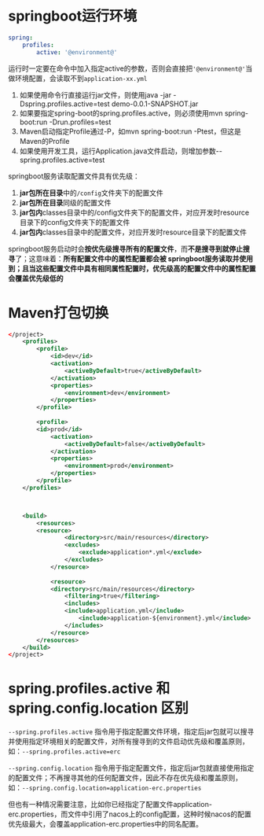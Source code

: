 # springboot运行环境
```yml
spring:
	profiles:
		active: '@environment@' 
```

运行时一定要在命令中加入指定active的参数，否则会直接把`'@environment@'`当做环境配置，会读取不到`application-xx.yml` 
1. 如果使用命令行直接运行jar文件，则使用java -jar -Dspring.profiles.active=test demo-0.0.1-SNAPSHOT.jar
2. 如果要指定spring-boot的spring.profiles.active，则必须使用mvn spring-boot:run -Drun.profiles=test
3. Maven启动指定Profile通过-P，如mvn spring-boot:run -Ptest，但这是Maven的Profile
4. 如果使用开发工具，运行Application.java文件启动，则增加参数--spring.profiles.active=test

springboot服务读取配置文件具有优先级：
1. **jar包所在目录**中的`/config`文件夹下的配置文件
2. **jar包所在目录**同级的配置文件
3. **jar包内**classes目录中的/config文件夹下的配置文件，对应开发时resource目录下的config文件夹下的配置文件
4. **jar包内**classes目录中的配置文件，对应开发时resource目录下的配置文件

springboot服务启动时会**按优先级搜寻所有的配置文件**，而**不是搜寻到就停止搜寻**了；这意味着：**所有配置文件中的属性配置都会被 springboot服务读取并使用到；且当这些配置文件中具有相同属性配置时，优先级高的配置文件中的属性配置会覆盖优先级低的**


# Maven打包切换
```xml
</project>
	<profiles>  
	    <profile>  
	        <id>dev</id>  
	        <activation>            
		        <activeByDefault>true</activeByDefault>  
	        </activation>  
	        <properties>            
		        <environment>dev</environment>  
	        </properties>  
	    </profile>  
	  
	    <profile>        
		<id>prod</id>  
	        <activation>            
		        <activeByDefault>false</activeByDefault>  
	        </activation>  
	        <properties>            
		        <environment>prod</environment>  
	        </properties>  
	    </profile>  
	</profiles>



	<build>  
	    <resources>        
		<resource>  
	            <directory>src/main/resources</directory>  
	            <excludes>                
		            <exclude>application*.yml</exclude>  
	            </excludes>  
	        </resource>  
	  
	        <resource>            
		    <directory>src/main/resources</directory>  
	            <filtering>true</filtering>  
	            <includes>                
		        <include>application.yml</include>  
	                <include>application-${environment}.yml</include>  
	            </includes>  
	        </resource>  
	    </resources>  
	</build>
</project>
```

# spring.profiles.active 和 spring.config.location 区别
`--spring.profiles.active` 指令用于指定配置文件环境，指定后jar包就可以搜寻并使用指定环境相关的配置文件，对所有搜寻到的文件启动优先级和覆盖原则，如：`--spring.profiles.active=erc`

`--spring.config.location` 指令用于指定配置文件，指定后jar包就直接使用指定的配置文件；不再搜寻其他的任何配置文件，因此不存在优先级和覆盖原则，如：`--spring.config.location=application-erc.properties`

但也有一种情况需要注意，比如你已经指定了配置文件application-erc.properties，而文件中引用了nacos上的config配置，这种时候nacos的配置优先级最大，会覆盖application-erc.properties中的同名配置。
